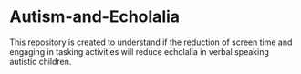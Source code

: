 # Autism-and-Echolalia
This repository is created to understand if the reduction of  screen time and engaging in tasking activities will reduce echolalia in verbal speaking autistic children.  
